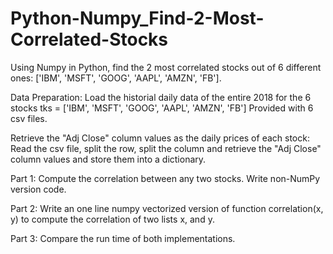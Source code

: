# Python-Numpy_Find-2-Most-Correlated-Stocks

Using Numpy in Python, find the 2 most correlated stocks out of 6 different ones: ['IBM', 'MSFT', 'GOOG', 'AAPL', 'AMZN', 'FB'].

Data Preparation: Load the historial daily data of the entire 2018 for the 6 stocks
tks = ['IBM', 'MSFT', 'GOOG', 'AAPL', 'AMZN', 'FB']
Provided with 6 csv files. 

Retrieve the "Adj Close" column values as the daily prices of each stock: Read the csv file, split the row, split the column and retrieve the "Adj Close" column values and store them into a dictionary.

Part 1: Compute the correlation between any two stocks. Write non-NumPy version code.

Part 2: Write an one line numpy vectorized version of function correlation(x, y) to compute the correlation of two lists x, and y.

Part 3: Compare the run time of both implementations.
